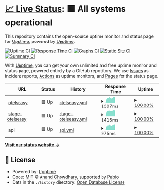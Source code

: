 # [📈 Live Status](https://demo.upptime.js.org): <!--live status--> **🟩 All systems operational**

This repository contains the open-source uptime monitor and status page for [Upptime](https://upptime.js.org), powered by [Upptime](https://github.com/upptime/upptime).

[![Uptime CI](https://github.com/otelseasy/status/workflows/Uptime%20CI/badge.svg)](https://github.com/otelseasy/status/actions?query=workflow%3A%22Uptime+CI%22)
[![Response Time CI](https://github.com/otelseasy/status/workflows/Response%20Time%20CI/badge.svg)](https://github.com/otelseasy/status/actions?query=workflow%3A%22Response+Time+CI%22)
[![Graphs CI](https://github.com/otelseasy/status/workflows/Graphs%20CI/badge.svg)](https://github.com/otelseasy/status/actions?query=workflow%3A%22Graphs+CI%22)
[![Static Site CI](https://github.com/otelseasy/status/workflows/Static%20Site%20CI/badge.svg)](https://github.com/otelseasy/status/actions?query=workflow%3A%22Static+Site+CI%22)
[![Summary CI](https://github.com/otelseasy/status/workflows/Summary%20CI/badge.svg)](https://github.com/otelseasy/status/actions?query=workflow%3A%22Summary+CI%22)

With [Upptime](https://upptime.js.org), you can get your own unlimited and free uptime monitor and status page, powered entirely by a GitHub repository. We use [Issues](https://github.com/upptime/upptime/issues) as incident reports, [Actions](https://github.com/otelseasy/status/actions) as uptime monitors, and [Pages](https://demo.upptime.js.org) for the status page.

<!--start: status pages-->
<!-- This summary is generated by Upptime (https://github.com/upptime/upptime) -->
<!-- Do not edit this manually, your changes will be overwritten -->
<!-- prettier-ignore -->
| URL | Status | History | Response Time | Uptime |
| --- | ------ | ------- | ------------- | ------ |
| <img alt="" src="https://static.otelseasy.com/skin/images/agent_login/logo.png" height="13"> [otelseasy](https://otelseasy.com/) | 🟩 Up | [otelseasy.yml](https://github.com/otelseasy/status/commits/HEAD/history/otelseasy.yml) | <details><summary><img alt="Response time graph" src="./graphs/otelseasy/response-time-week.png" height="20"> 1397ms</summary><br><a href="https://status.otelseasy.com/history/otelseasy"><img alt="Response time 1657" src="https://img.shields.io/endpoint?url=https%3A%2F%2Fraw.githubusercontent.com%2Fotelseasy%2Fstatus%2FHEAD%2Fapi%2Fotelseasy%2Fresponse-time.json"></a><br><a href="https://status.otelseasy.com/history/otelseasy"><img alt="24-hour response time 1543" src="https://img.shields.io/endpoint?url=https%3A%2F%2Fraw.githubusercontent.com%2Fotelseasy%2Fstatus%2FHEAD%2Fapi%2Fotelseasy%2Fresponse-time-day.json"></a><br><a href="https://status.otelseasy.com/history/otelseasy"><img alt="7-day response time 1397" src="https://img.shields.io/endpoint?url=https%3A%2F%2Fraw.githubusercontent.com%2Fotelseasy%2Fstatus%2FHEAD%2Fapi%2Fotelseasy%2Fresponse-time-week.json"></a><br><a href="https://status.otelseasy.com/history/otelseasy"><img alt="30-day response time 1763" src="https://img.shields.io/endpoint?url=https%3A%2F%2Fraw.githubusercontent.com%2Fotelseasy%2Fstatus%2FHEAD%2Fapi%2Fotelseasy%2Fresponse-time-month.json"></a><br><a href="https://status.otelseasy.com/history/otelseasy"><img alt="1-year response time 1657" src="https://img.shields.io/endpoint?url=https%3A%2F%2Fraw.githubusercontent.com%2Fotelseasy%2Fstatus%2FHEAD%2Fapi%2Fotelseasy%2Fresponse-time-year.json"></a></details> | <details><summary><a href="https://status.otelseasy.com/history/otelseasy">100.00%</a></summary><a href="https://status.otelseasy.com/history/otelseasy"><img alt="All-time uptime 98.92%" src="https://img.shields.io/endpoint?url=https%3A%2F%2Fraw.githubusercontent.com%2Fotelseasy%2Fstatus%2FHEAD%2Fapi%2Fotelseasy%2Fuptime.json"></a><br><a href="https://status.otelseasy.com/history/otelseasy"><img alt="24-hour uptime 100.00%" src="https://img.shields.io/endpoint?url=https%3A%2F%2Fraw.githubusercontent.com%2Fotelseasy%2Fstatus%2FHEAD%2Fapi%2Fotelseasy%2Fuptime-day.json"></a><br><a href="https://status.otelseasy.com/history/otelseasy"><img alt="7-day uptime 100.00%" src="https://img.shields.io/endpoint?url=https%3A%2F%2Fraw.githubusercontent.com%2Fotelseasy%2Fstatus%2FHEAD%2Fapi%2Fotelseasy%2Fuptime-week.json"></a><br><a href="https://status.otelseasy.com/history/otelseasy"><img alt="30-day uptime 99.04%" src="https://img.shields.io/endpoint?url=https%3A%2F%2Fraw.githubusercontent.com%2Fotelseasy%2Fstatus%2FHEAD%2Fapi%2Fotelseasy%2Fuptime-month.json"></a><br><a href="https://status.otelseasy.com/history/otelseasy"><img alt="1-year uptime 98.92%" src="https://img.shields.io/endpoint?url=https%3A%2F%2Fraw.githubusercontent.com%2Fotelseasy%2Fstatus%2FHEAD%2Fapi%2Fotelseasy%2Fuptime-year.json"></a></details>
| <img alt="" src="https://static.otelseasy.com/skin/images/agent_login/logo.png" height="13"> [stage-otelseasy](https://stage.otelseasy.com/) | 🟩 Up | [stage-otelseasy.yml](https://github.com/otelseasy/status/commits/HEAD/history/stage-otelseasy.yml) | <details><summary><img alt="Response time graph" src="./graphs/stage-otelseasy/response-time-week.png" height="20"> 1415ms</summary><br><a href="https://status.otelseasy.com/history/stage-otelseasy"><img alt="Response time 1432" src="https://img.shields.io/endpoint?url=https%3A%2F%2Fraw.githubusercontent.com%2Fotelseasy%2Fstatus%2FHEAD%2Fapi%2Fstage-otelseasy%2Fresponse-time.json"></a><br><a href="https://status.otelseasy.com/history/stage-otelseasy"><img alt="24-hour response time 1472" src="https://img.shields.io/endpoint?url=https%3A%2F%2Fraw.githubusercontent.com%2Fotelseasy%2Fstatus%2FHEAD%2Fapi%2Fstage-otelseasy%2Fresponse-time-day.json"></a><br><a href="https://status.otelseasy.com/history/stage-otelseasy"><img alt="7-day response time 1415" src="https://img.shields.io/endpoint?url=https%3A%2F%2Fraw.githubusercontent.com%2Fotelseasy%2Fstatus%2FHEAD%2Fapi%2Fstage-otelseasy%2Fresponse-time-week.json"></a><br><a href="https://status.otelseasy.com/history/stage-otelseasy"><img alt="30-day response time 1425" src="https://img.shields.io/endpoint?url=https%3A%2F%2Fraw.githubusercontent.com%2Fotelseasy%2Fstatus%2FHEAD%2Fapi%2Fstage-otelseasy%2Fresponse-time-month.json"></a><br><a href="https://status.otelseasy.com/history/stage-otelseasy"><img alt="1-year response time 1432" src="https://img.shields.io/endpoint?url=https%3A%2F%2Fraw.githubusercontent.com%2Fotelseasy%2Fstatus%2FHEAD%2Fapi%2Fstage-otelseasy%2Fresponse-time-year.json"></a></details> | <details><summary><a href="https://status.otelseasy.com/history/stage-otelseasy">100.00%</a></summary><a href="https://status.otelseasy.com/history/stage-otelseasy"><img alt="All-time uptime 100.00%" src="https://img.shields.io/endpoint?url=https%3A%2F%2Fraw.githubusercontent.com%2Fotelseasy%2Fstatus%2FHEAD%2Fapi%2Fstage-otelseasy%2Fuptime.json"></a><br><a href="https://status.otelseasy.com/history/stage-otelseasy"><img alt="24-hour uptime 100.00%" src="https://img.shields.io/endpoint?url=https%3A%2F%2Fraw.githubusercontent.com%2Fotelseasy%2Fstatus%2FHEAD%2Fapi%2Fstage-otelseasy%2Fuptime-day.json"></a><br><a href="https://status.otelseasy.com/history/stage-otelseasy"><img alt="7-day uptime 100.00%" src="https://img.shields.io/endpoint?url=https%3A%2F%2Fraw.githubusercontent.com%2Fotelseasy%2Fstatus%2FHEAD%2Fapi%2Fstage-otelseasy%2Fuptime-week.json"></a><br><a href="https://status.otelseasy.com/history/stage-otelseasy"><img alt="30-day uptime 100.00%" src="https://img.shields.io/endpoint?url=https%3A%2F%2Fraw.githubusercontent.com%2Fotelseasy%2Fstatus%2FHEAD%2Fapi%2Fstage-otelseasy%2Fuptime-month.json"></a><br><a href="https://status.otelseasy.com/history/stage-otelseasy"><img alt="1-year uptime 100.00%" src="https://img.shields.io/endpoint?url=https%3A%2F%2Fraw.githubusercontent.com%2Fotelseasy%2Fstatus%2FHEAD%2Fapi%2Fstage-otelseasy%2Fuptime-year.json"></a></details>
| <img alt="" src="https://icons.duckduckgo.com/ip3/null.ico" height="13"> api | 🟩 Up | [api.yml](https://github.com/otelseasy/status/commits/HEAD/history/api.yml) | <details><summary><img alt="Response time graph" src="./graphs/api/response-time-week.png" height="20"> 975ms</summary><br><a href="https://status.otelseasy.com/history/api"><img alt="Response time 943" src="https://img.shields.io/endpoint?url=https%3A%2F%2Fraw.githubusercontent.com%2Fotelseasy%2Fstatus%2FHEAD%2Fapi%2Fapi%2Fresponse-time.json"></a><br><a href="https://status.otelseasy.com/history/api"><img alt="24-hour response time 1127" src="https://img.shields.io/endpoint?url=https%3A%2F%2Fraw.githubusercontent.com%2Fotelseasy%2Fstatus%2FHEAD%2Fapi%2Fapi%2Fresponse-time-day.json"></a><br><a href="https://status.otelseasy.com/history/api"><img alt="7-day response time 975" src="https://img.shields.io/endpoint?url=https%3A%2F%2Fraw.githubusercontent.com%2Fotelseasy%2Fstatus%2FHEAD%2Fapi%2Fapi%2Fresponse-time-week.json"></a><br><a href="https://status.otelseasy.com/history/api"><img alt="30-day response time 944" src="https://img.shields.io/endpoint?url=https%3A%2F%2Fraw.githubusercontent.com%2Fotelseasy%2Fstatus%2FHEAD%2Fapi%2Fapi%2Fresponse-time-month.json"></a><br><a href="https://status.otelseasy.com/history/api"><img alt="1-year response time 943" src="https://img.shields.io/endpoint?url=https%3A%2F%2Fraw.githubusercontent.com%2Fotelseasy%2Fstatus%2FHEAD%2Fapi%2Fapi%2Fresponse-time-year.json"></a></details> | <details><summary><a href="https://status.otelseasy.com/history/api">100.00%</a></summary><a href="https://status.otelseasy.com/history/api"><img alt="All-time uptime 100.00%" src="https://img.shields.io/endpoint?url=https%3A%2F%2Fraw.githubusercontent.com%2Fotelseasy%2Fstatus%2FHEAD%2Fapi%2Fapi%2Fuptime.json"></a><br><a href="https://status.otelseasy.com/history/api"><img alt="24-hour uptime 100.00%" src="https://img.shields.io/endpoint?url=https%3A%2F%2Fraw.githubusercontent.com%2Fotelseasy%2Fstatus%2FHEAD%2Fapi%2Fapi%2Fuptime-day.json"></a><br><a href="https://status.otelseasy.com/history/api"><img alt="7-day uptime 100.00%" src="https://img.shields.io/endpoint?url=https%3A%2F%2Fraw.githubusercontent.com%2Fotelseasy%2Fstatus%2FHEAD%2Fapi%2Fapi%2Fuptime-week.json"></a><br><a href="https://status.otelseasy.com/history/api"><img alt="30-day uptime 100.00%" src="https://img.shields.io/endpoint?url=https%3A%2F%2Fraw.githubusercontent.com%2Fotelseasy%2Fstatus%2FHEAD%2Fapi%2Fapi%2Fuptime-month.json"></a><br><a href="https://status.otelseasy.com/history/api"><img alt="1-year uptime 100.00%" src="https://img.shields.io/endpoint?url=https%3A%2F%2Fraw.githubusercontent.com%2Fotelseasy%2Fstatus%2FHEAD%2Fapi%2Fapi%2Fuptime-year.json"></a></details>

<!--end: status pages-->

[**Visit our status website →**](https://demo.upptime.js.org)

## 📄 License

- Powered by: [Upptime](https://github.com/upptime/upptime)
- Code: [MIT](./LICENSE) © [Anand Chowdhary](https://anandchowdhary.com), supported by [Pabio](https://pabio.com)
- Data in the `./history` directory: [Open Database License](https://opendatacommons.org/licenses/odbl/1-0/)
